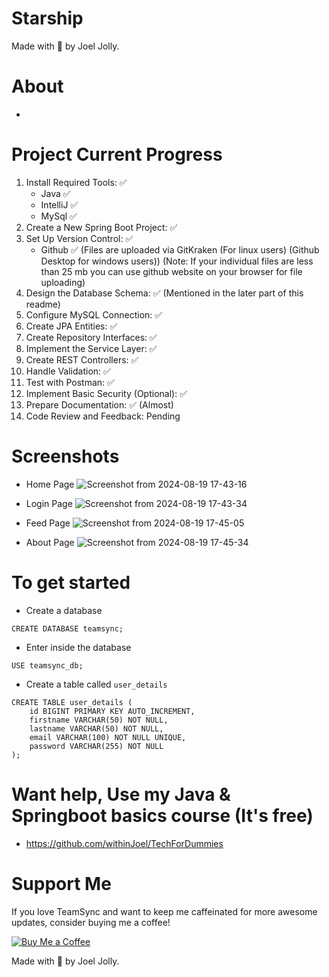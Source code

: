 # Starship
Made with 💖 by Joel Jolly.

# About
*

# Project Current Progress
1. Install Required Tools: ✅
   * Java ✅
   * IntelliJ ✅
   * MySql ✅
3. Create a New Spring Boot Project: ✅ 
4. Set Up Version Control: ✅
   * Github ✅ (Files are uploaded via GitKraken (For linux users) (Github Desktop for windows users)) (Note: If your individual files are less than 25 mb you can use github website on your browser for file uploading)
6. Design the Database Schema: ✅  (Mentioned in the later part of this readme)
7. Configure MySQL Connection: ✅ 
8. Create JPA Entities: ✅
9. Create Repository Interfaces: ✅ 
10. Implement the Service Layer: ✅ 
11. Create REST Controllers: ✅ 
12. Handle Validation: ✅ 
13. Test with Postman: ✅ 
14. Implement Basic Security (Optional): ✅
15. Prepare Documentation: ✅ (Almost)
16. Code Review and Feedback: Pending

# Screenshots

* Home Page
![Screenshot from 2024-08-19 17-43-16](https://github.com/user-attachments/assets/fec6ee01-64f9-4e95-bd5f-5a4aae36ebcb)

* Login Page
![Screenshot from 2024-08-19 17-43-34](https://github.com/user-attachments/assets/6da30192-618b-4c89-9ca5-c4081d53374a)

* Feed Page
![Screenshot from 2024-08-19 17-45-05](https://github.com/user-attachments/assets/60e1220b-f7da-4a8c-8947-0697e90cf73a)

* About Page
![Screenshot from 2024-08-19 17-45-34](https://github.com/user-attachments/assets/bae3b683-6589-4912-bcbe-4073ec7ed31c)

# To get started
* Create a database

```
CREATE DATABASE teamsync;
```
* Enter inside the database

```
USE teamsync_db;
```
* Create a table called `user_details`
```
CREATE TABLE user_details (
    id BIGINT PRIMARY KEY AUTO_INCREMENT,
    firstname VARCHAR(50) NOT NULL,
    lastname VARCHAR(50) NOT NULL,
    email VARCHAR(100) NOT NULL UNIQUE,
    password VARCHAR(255) NOT NULL
);
```
# Want help, Use my Java & Springboot basics course (It's free)
* https://github.com/withinJoel/TechForDummies

# Support Me
If you love TeamSync and want to keep me caffeinated for more awesome updates, consider buying me a coffee!

[![Buy Me a Coffee](https://img.shields.io/badge/Buy%20Me%20a%20Coffee-Donate-orange?style=for-the-badge&logo=buy-me-a-coffee)](https://www.buymeacoffee.com/withinjoel)

Made with 💖 by Joel Jolly.
